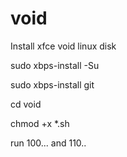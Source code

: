 # void

Install xfce void linux disk

sudo xbps-install -Su

sudo xbps-install git

cd void

chmod +x *.sh

run 100... and 110..
